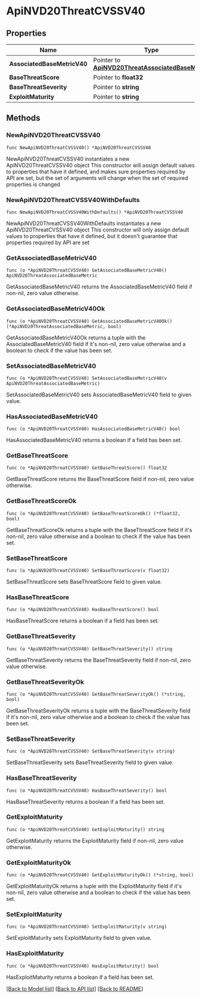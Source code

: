 # ApiNVD20ThreatCVSSV40

## Properties

Name | Type | Description | Notes
------------ | ------------- | ------------- | -------------
**AssociatedBaseMetricV40** | Pointer to [**ApiNVD20ThreatAssociatedBaseMetric**](ApiNVD20ThreatAssociatedBaseMetric.md) |  | [optional] 
**BaseThreatScore** | Pointer to **float32** |  | [optional] 
**BaseThreatSeverity** | Pointer to **string** |  | [optional] 
**ExploitMaturity** | Pointer to **string** |  | [optional] 

## Methods

### NewApiNVD20ThreatCVSSV40

`func NewApiNVD20ThreatCVSSV40() *ApiNVD20ThreatCVSSV40`

NewApiNVD20ThreatCVSSV40 instantiates a new ApiNVD20ThreatCVSSV40 object
This constructor will assign default values to properties that have it defined,
and makes sure properties required by API are set, but the set of arguments
will change when the set of required properties is changed

### NewApiNVD20ThreatCVSSV40WithDefaults

`func NewApiNVD20ThreatCVSSV40WithDefaults() *ApiNVD20ThreatCVSSV40`

NewApiNVD20ThreatCVSSV40WithDefaults instantiates a new ApiNVD20ThreatCVSSV40 object
This constructor will only assign default values to properties that have it defined,
but it doesn't guarantee that properties required by API are set

### GetAssociatedBaseMetricV40

`func (o *ApiNVD20ThreatCVSSV40) GetAssociatedBaseMetricV40() ApiNVD20ThreatAssociatedBaseMetric`

GetAssociatedBaseMetricV40 returns the AssociatedBaseMetricV40 field if non-nil, zero value otherwise.

### GetAssociatedBaseMetricV40Ok

`func (o *ApiNVD20ThreatCVSSV40) GetAssociatedBaseMetricV40Ok() (*ApiNVD20ThreatAssociatedBaseMetric, bool)`

GetAssociatedBaseMetricV40Ok returns a tuple with the AssociatedBaseMetricV40 field if it's non-nil, zero value otherwise
and a boolean to check if the value has been set.

### SetAssociatedBaseMetricV40

`func (o *ApiNVD20ThreatCVSSV40) SetAssociatedBaseMetricV40(v ApiNVD20ThreatAssociatedBaseMetric)`

SetAssociatedBaseMetricV40 sets AssociatedBaseMetricV40 field to given value.

### HasAssociatedBaseMetricV40

`func (o *ApiNVD20ThreatCVSSV40) HasAssociatedBaseMetricV40() bool`

HasAssociatedBaseMetricV40 returns a boolean if a field has been set.

### GetBaseThreatScore

`func (o *ApiNVD20ThreatCVSSV40) GetBaseThreatScore() float32`

GetBaseThreatScore returns the BaseThreatScore field if non-nil, zero value otherwise.

### GetBaseThreatScoreOk

`func (o *ApiNVD20ThreatCVSSV40) GetBaseThreatScoreOk() (*float32, bool)`

GetBaseThreatScoreOk returns a tuple with the BaseThreatScore field if it's non-nil, zero value otherwise
and a boolean to check if the value has been set.

### SetBaseThreatScore

`func (o *ApiNVD20ThreatCVSSV40) SetBaseThreatScore(v float32)`

SetBaseThreatScore sets BaseThreatScore field to given value.

### HasBaseThreatScore

`func (o *ApiNVD20ThreatCVSSV40) HasBaseThreatScore() bool`

HasBaseThreatScore returns a boolean if a field has been set.

### GetBaseThreatSeverity

`func (o *ApiNVD20ThreatCVSSV40) GetBaseThreatSeverity() string`

GetBaseThreatSeverity returns the BaseThreatSeverity field if non-nil, zero value otherwise.

### GetBaseThreatSeverityOk

`func (o *ApiNVD20ThreatCVSSV40) GetBaseThreatSeverityOk() (*string, bool)`

GetBaseThreatSeverityOk returns a tuple with the BaseThreatSeverity field if it's non-nil, zero value otherwise
and a boolean to check if the value has been set.

### SetBaseThreatSeverity

`func (o *ApiNVD20ThreatCVSSV40) SetBaseThreatSeverity(v string)`

SetBaseThreatSeverity sets BaseThreatSeverity field to given value.

### HasBaseThreatSeverity

`func (o *ApiNVD20ThreatCVSSV40) HasBaseThreatSeverity() bool`

HasBaseThreatSeverity returns a boolean if a field has been set.

### GetExploitMaturity

`func (o *ApiNVD20ThreatCVSSV40) GetExploitMaturity() string`

GetExploitMaturity returns the ExploitMaturity field if non-nil, zero value otherwise.

### GetExploitMaturityOk

`func (o *ApiNVD20ThreatCVSSV40) GetExploitMaturityOk() (*string, bool)`

GetExploitMaturityOk returns a tuple with the ExploitMaturity field if it's non-nil, zero value otherwise
and a boolean to check if the value has been set.

### SetExploitMaturity

`func (o *ApiNVD20ThreatCVSSV40) SetExploitMaturity(v string)`

SetExploitMaturity sets ExploitMaturity field to given value.

### HasExploitMaturity

`func (o *ApiNVD20ThreatCVSSV40) HasExploitMaturity() bool`

HasExploitMaturity returns a boolean if a field has been set.


[[Back to Model list]](../README.md#documentation-for-models) [[Back to API list]](../README.md#documentation-for-api-endpoints) [[Back to README]](../README.md)


